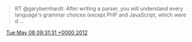 > RT @garybernhardt: After writing a parser, you will understand every language's grammar choices \(except PHP and JavaScript, which were d \.\.\.

<img src="../../media/tweet.ico" width="12" /> [Tue May 08 09:31:31 +0000 2012](https://twitter.com/DromerDenker/status/199793644159512576)